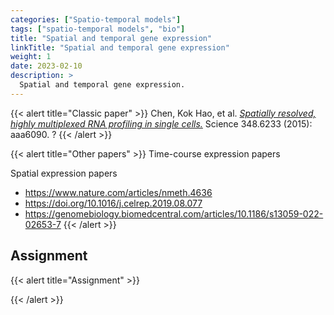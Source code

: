 ```yaml
---
categories: ["Spatio-temporal models"]
tags: ["spatio-temporal models", "bio"]
title: "Spatial and temporal gene expression"
linkTitle: "Spatial and temporal gene expression"
weight: 1
date: 2023-02-10
description: >
  Spatial and temporal gene expression.
---
```


{{< alert title="Classic paper" >}}
Chen, Kok Hao, et al. [*Spatially resolved, highly multiplexed RNA profiling in single cells.*](https://www.science.org/doi/full/10.1126/science.aaa6090) Science 348.6233 (2015): aaa6090. ?
{{< /alert >}}


{{< alert title="Other papers" >}}
Time-course expression papers

Spatial expression papers

- https://www.nature.com/articles/nmeth.4636
- https://doi.org/10.1016/j.celrep.2019.08.077
- https://genomebiology.biomedcentral.com/articles/10.1186/s13059-022-02653-7
{{< /alert >}}

 

## Assignment


{{< alert title="Assignment" >}}


{{< /alert >}}